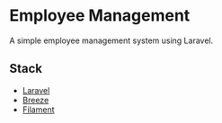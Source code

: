 # Employee Management

A simple employee management system using Laravel.

## Stack

- [Laravel](https://laravel.com/)
- [Breeze](https://laravel.com/docs/9.x/starter-kits#laravel-breeze)
- [Filament](https://filamentphp.com/)
